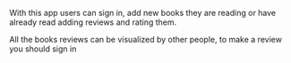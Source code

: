 With this app users can sign in, add new books they are reading or have already read adding reviews and rating them.

All the books reviews can be visualized by other people, to make a review you should sign in
